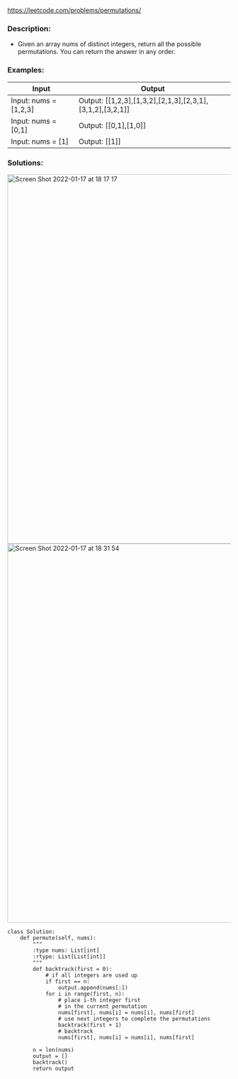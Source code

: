 https://leetcode.com/problems/permutations/



### Description:
- Given an array nums of distinct integers, return all the possible permutations. You can return the answer in any order.




### Examples:
|Input|Output|
|---|---|
|Input: nums = [1,2,3]|Output: [[1,2,3],[1,3,2],[2,1,3],[2,3,1],[3,1,2],[3,2,1]]|
|Input: nums = [0,1]|Output: [[0,1],[1,0]]|
|Input: nums = [1]|Output: [[1]]|



### Solutions:
<img width="831" alt="Screen Shot 2022-01-17 at 18 17 17" src="https://user-images.githubusercontent.com/49216429/149846695-ba6ed4b6-5594-43fc-aa2c-d066d8d4e14a.png">

<img width="853" alt="Screen Shot 2022-01-17 at 18 31 54" src="https://user-images.githubusercontent.com/49216429/149847562-c46643d4-e2b8-4237-8bc2-916f638442fd.png">

```
class Solution:
    def permute(self, nums):
        """
        :type nums: List[int]
        :rtype: List[List[int]]
        """
        def backtrack(first = 0):
            # if all integers are used up
            if first == n:  
                output.append(nums[:])
            for i in range(first, n):
                # place i-th integer first 
                # in the current permutation
                nums[first], nums[i] = nums[i], nums[first]
                # use next integers to complete the permutations
                backtrack(first + 1)
                # backtrack
                nums[first], nums[i] = nums[i], nums[first]
        
        n = len(nums)
        output = []
        backtrack()
        return output
```
